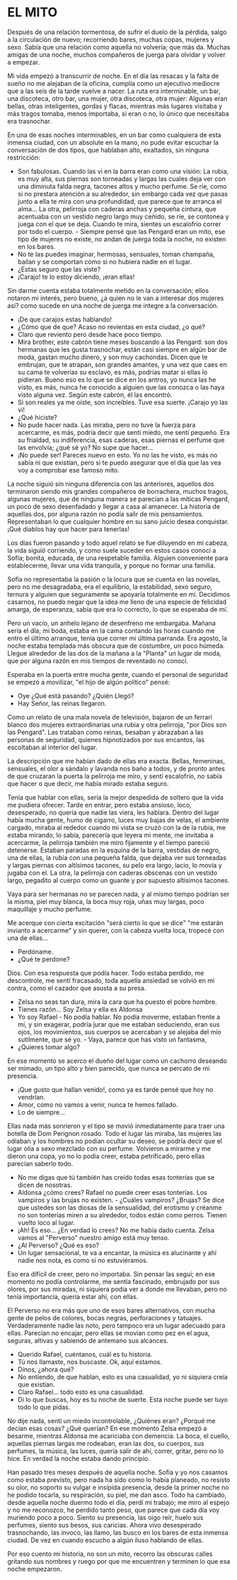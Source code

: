 # EL MITO

Después de una relación tormentosa, de sufrir el duelo de la pérdida,
salgo a la circulación de nuevo; recorriendo bares, muchas copas,
mujeres y sexo. Sabía que una relación como aquella no volvería; que
más da. Muchas amigas de una noche, muchos compañeros de juerga para
olvidar y volver a empezar.

Mi vida empezó a transcurrir de noche. En el día las resacas y la falta
de sueño no me alejaban de la oficina, cumplía como un ejecutivo
mediocre que a las seis de la tarde vuelve a nacer. La ruta era
interminable, un bar, una discoteca, otro bar, una mujer, otra
discoteca, otra mujer: Algunas eran bellas, otras inteligentes, gordas
y flacas, mientras más lugares visitaba y más tragos tomaba, menos
importaba, si eran o no, lo único que necesitaba era trasnochar.

En una de esas noches interminables, en un bar como cualquiera de esta
inmensa ciudad, con un absolute en la mano, no pude evitar escuchar la
conversación de dos tipos, que hablaban alto, exaltados, sin ninguna
restricción:  
- Son fabulosas. Cuando las vi en la barra eran como una visión: La
rubia, es muy alta, sus piernas son torneadas y largas las cuales deja
ver con una diminuta falda negra, tacones altos y mucho perfume. Se
ríe, como si no prestara atención a su alrededor, sin embargo cada vez
que pasas junto a ella te mira con una profundidad, que parece que te
arranca el alma... La otra, pelirroja con caderas anchas y pequeña
cintura, que acentuaba con un vestido negro largo muy ceñido, se ríe,
se contonea y juega con el que se deja. Cuando te mira, sientes un
escalofrío correr por todo el cuerpo. - Siempre pensé que las Pengard
eran un mito, ese tipo de mujeres no existe, no andan de juerga toda la
noche, no existen en los bares.  
- No te las puedes imaginar, hermosas, sensuales, toman champaña,
bailan y se comportan como si no hubiera nadie en el lugar.  
- ¿Estas seguro que las viste?  
- ¡Carajo! te lo estoy diciendo, ¡eran ellas!

Sin darme cuenta estaba totalmente metido en la conversación; ellos
notaron mi interés, pero bueno, ¿a quien no le van a interesar dos
mujeres así? como sucede en una noche de juerga me integre a la
conversación.  
- ¡De que carajos estas hablando!  
- ¿Cómo que de que? Acaso no revientas en esta ciudad, ¿o qué?  
- Claro que reviento pero desde hace poco tiempo.  
- Mira brother, este cabrón tiene meses buscando a las Pengard: son dos
hermanas que les gusta trasnochar, están casi siempre en algún bar de
moda, gastan mucho dinero, y son muy cachondas. Dicen que te embrujan,
que te atrapan, son grandes amantes, y una vez que caes en su cama te
volverías su esclavo, es más, podrías matar si ellas lo pidieran. Bueno
eso es lo que se dice en los antros, yo nunca las he visto, es más,
nunca he conocido a alguien que las conozca o las haya visto alguna
vez. Según este cabrón, él las encontró.  
- Si son reales ya me oíste, son increíbles. Tuve esa suerte. ¡Carajo
yo las vi!  
- ¿Qué hiciste?  
- No pude hacer nada. Las miraba, pero no tuve la fuerza para
acercarme, es más, podría decir que sentí miedo, me sentí pequeño. Era
su frialdad, su indiferencia, esas caderas, esas piernas el perfume que
las envolvía; ¿qué sé yo? No supe que hacer...  
- ¡No puede ser! Pareces nuevo en esto. Yo no las he visto, es más no
sabía ni que existían, pero si te puedo asegurar que el día que las vea
voy a comprobar ese famoso mito.

La noche siguió sin ninguna diferencia con las anteriores, aquellos dos
terminaron siendo mis grandes compañeros de borrachera, muchos tragos,
algunas mujeres, que de ninguna manera se parecían a las míticas
Pengard, un poco de sexo desenfadado y llegar a casa al amanecer.
La historia de aquellas dos, por alguna razón no podía salir de mis
pensamientos. Representaban lo que cualquier hombre en su sano juicio
desea conquistar. ¡Qué diablos hay que hacer para tenerlas!

Los días fueron pasando y todo aquel relato se fue diluyendo en mi
cabeza, la vida siguió corriendo, y como suele suceder en estos casos
conocí a Sofía; bonita, educada, de una respetable familia. Alguien
conveniente para establecerme, llevar una vida tranquila, y porque no
formar una familia.

Sofía no representaba la pasión o la locura que se cuenta en las
novelas, pero no me desagradaba, era el equilibrio, la estabilidad,
sexo seguro, ternura y alguien que seguramente se apoyaría totalmente
en mi. Decidimos casarnos, no puedo negar que la idea me lleno de una
especie de felicidad amarga, de esperanza, sabía que era lo correcto,
lo que se esperaba de mí.

Pero un vacío, un anhelo lejano de desenfreno me embargaba.
Mañana sería el día; mi boda, estaba en la cama contando las horas
cuando me entro el último arranque, tenía que correr mi última
parranda. Era agosto, la noche estaba templada más obscura que de
costumbre, un poco húmeda. Llegue alrededor de las dos de la mañana a
la "Planta" un lugar de moda, que por alguna razón en mis tiempos de
reventado no conocí.

Esperaba en la puerta entre mucha gente, cuando el personal de
seguridad se empezó a movilizar, "el hijo de algún político" pensé:  
- Oye ¿Qué está pasando? ¿Quién Llegó?  
- Hay Señor, las reinas llegaron.

Como un relato de una mala novela de televisión, bajaron de un ferrari
blanco dos mujeres extraordinarias una rubia y otra pelirroja, "por
Dios son las Pengard". Las trataban como reinas, besaban y abrazaban a
las personas de seguridad, quienes hipnotizados por sus encantos, las
escoltaban al interior del lugar.

La descripción que me habían dado de ellas era exacta. Bellas,
femeninas, sensuales, el olor a sándalo y lavanda nos baño a todos, y
de pronto antes de que cruzaran la puerta la pelirroja me miro, y sentí
escalofrío, no sabía que hacer o que decir, me había mirado estaba
seguro.

Tenía que hablar con ellas, sería la mejor despedida de soltero que la
vida me pudiera ofrecer. Tarde en entrar, pero estaba ansioso, loco,
desesperado, no quería que nadie las viera, les hablara. Dentro del
lugar había mucha gente, humo de cigarro, luces muy bajas de velas, el
ambiente cargado, miraba al rededor cuando mi vista se cruzó con la de
la rubia, me estaba mirando, lo sabía, parecería que leyera mi mente,
me invitaba a acercarme, la pelirroja también me miro fijamente y el
tiempo pareció detenerse. Estaban paradas en la esquina de la barra,
vestidas de negro, una de ellas, la rubia con una pequeña falda, que
dejaba ver sus torneadas y largas piernas con altísimos tacones, su
pelo era largo, lacio, lo movía y jugaba con el. La otra, la pelirroja
con caderas obscenas con un vestido largo, pegadito al cuerpo como un
guante y por supuesto altísimos tacones.

Vaya para ser hermanas no se parecen nada, y al mismo tiempo podrían
ser la misma, piel muy blanca, la boca muy roja, uñas muy largas, poco
maquillaje y mucho perfume.

Me acerque con cierta excitación "será cierto lo que se dice" "me
estarán invianto a acercarme" y sin querer, con la cabeza vuelta loca,
tropecé con una de ellas...  
- Perdóname.  
- ¿Qué te perdone?

Dios. Con esa respuesta que podía hacer. Todo estaba perdido, me
descontrole, me sentí fracasado, toda aquella ansiedad se volvió en mi
contra, como el cazador que asusta a su presa.  
- Zelsa no seas tan dura, mira la cara que ha puesto el pobre hombre.  
- Tienes razón... Soy Zelsa y ella es Aldonsa  
- Yo soy Rafael - No podía hablar. No podía moverme, estaban frente a
mí, y sin exagerar, podría jurar que me estaban seduciendo, eran sus
ojos, los movimientos, sus cuerpos se acercaban y se alejaba del mío
sutilmente, que sé yo. - Vaya, parece que has visto un fantasma,
- ¿Quieres tomar algo?

En ese momento se acerco el dueño del lugar como un cachorro deseando
ser mimado, un tipo alto y bien parecido, que nunca se percato de mi
presencia.  
- ¡Que gusto que hallan venido!, como ya es tarde pensé que hoy no
vendrían.  
- Amor, como no vamos a venir, nunca te hemos fallado.  
- Lo de siempre...

Ellas nada más sonrieron y el tipo se movió inmediatamente para traer
una botella de Dom Perignon rosado. Todo el lugar las miraba, las
mujeres las odiaban y los hombres no podían ocultar su deseo, se podría
decir que el lugar olía a sexo mezclado con su perfume. Volvieron a
mirarme y me dieron una copa, yo no lo podía creer, estaba petrificado,
pero ellas parecían saberlo todo.  
- No me digas que tú también has creído todas esas tonterías que se
dicen de nosotras.  
- Aldonsa ¿cómo crees? Rafael no puede creer esas tonterías. Los
vampiros y las brujas no existen. - ¿Cuáles vampiros? ¿Brujas? Se dice
que ustedes son las diosas de la sensualidad, del erotismo y créanme no
son tonterías miren a su alrededor, todos están como perros. Tienen
vuelto loco al lugar.  
- ¡Ah! Es eso... ¿En verdad lo crees? No me había dado cuenta. Zelsa
vamos al "Perverso" nuestro amigo está muy tenso.  
- ¿Al Perverso? ¿Qué es eso?  
- Un lugar sensacional, te va a encantar, la música es alucinante y ahí
nadie nos nota, es como si no estuviéramos.

Eso era difícil de creer, pero no importaba. Sin pensar las seguí; en
ese momento no podía controlarme, me sentía fascinado, embrujado por
sus olores, por sus miradas, ni siquiera podía ver a donde me llevaban,
pero no tenía importancia, quería estar ahí, con ellas.

El Perverso no era más que uno de esos bares alternativos, con mucha
gente de pelos de colores, bocas negras, perforaciones y tatuajes.
Verdaderamente nadie las noto, pero tampoco era un lugar adecuado para
ellas. Parecían no encajar, pero ellas se movían como pez en el agua,
seguras, altivas y sabiendo de antemano sus alcances.  
- Querido Rafael, cuéntanos, cuál es tu historia.  
- Tú nos llamaste, nos buscaste. Ok, aquí estamos.  
- Dinos, ¿ahora qué?  
- No entiendo, de que hablan, esto es una casualidad, yo ni siquiera
creía que existían.  
- Claro Rafael... todo esto es una casualidad.  
- Di lo que buscas, hoy es tu noche de suerte. Esta noche puede ser
tuyo todo lo que pidas.

No dije nada, sentí un miedo incontrolable, ¿Quiénes eran? ¿Porqué me
decían esas cosas? ¿Qué querían? En ese momento Zelsa empezó a besarme,
mientras Aldonsa me acariciaba con demencia. La boca, el cuello,
aquellas piernas largas me rodeaban, eran las dos, su cuerpos, sus
perfumes, la música, las luces, quería salir de ahí, correr, gritar,
pero no lo hice. En verdad la noche estaba dando principio.

Han pasado tres meses después de aquella noche. Sofía y yo nos casamos
como estaba previsto, pero nada ha sido como lo había planeado, no
resisto su olor, no soporto su vulgar e insípida presencia, desde la
primer noche no he podido tocarla, su respiración, su piel, me dan
asco. Todo ha cambiado, desde aquella noche duermo todo el día, perdí
mi trabajo; me miro al espejo y no me reconozco, he perdido tanto peso,
que parece que cada día voy muriendo poco a poco. Siento su presencia,
las oigo reír, huelo sus perfumes, siento sus besos, sus caricias.
Ahora vivo desesperado trasnochando, las invoco, las llamo, las busco
en los bares de esta inmensa ciudad. De vez en cuando escucho a algún
iluso hablando de ellas.

Por eso cuento mi historia, no son un mito, recorro las obscuras calles
gritando sus nombres y ruego por que me encuentren y terminen lo que
esa noche empezaron.